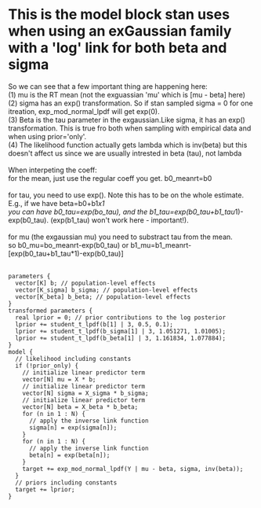 # This is the model block stan uses when using an exGaussian family with a 'log' link for both beta and sigma

So we can see that a few important thing are happening here:<br/>
(1) mu is the RT mean (not the exguassian 'mu' which is [mu - beta] here)<br/>
(2) sigma has an exp() transformation. So if stan sampled sigma = 0 for one itreation, exp_mod_normal_lpdf will get exp(0). <br/>
(3) Beta is the tau parameter in the exgaussian.Like sigma, it has an exp() transformation. This is true fro both when sampling with empirical data and when using prior='only'.<br/>
(4) The likelihood function actually gets lambda which is inv(beta) but this doesn't affect us since we are usually intrested in beta (tau), not lambda<br/>
<br/>
When interpeting the coeff:<br/>
for the mean, just use the regular coeff you get. b0_meanrt=b0<br/>
<br/>
for tau, you need to use exp(). Note this has to be on the whole estimate. E.g., if we have beta=b0+b1*x1 <br/>
you can have b0_tau=exp(bo_tau), and the b1_tau=exp(b0_tau+b1_tau*1)-exp(b0_tau). (exp(b1_tau) won't work here - important!).<br/>
<br/>
for mu (the exgaussian mu) you need to substract tau from the mean.<br/>
so b0_mu=bo_meanrt-exp(b0_tau) or b1_mu=b1_meanrt-[exp(b0_tau+b1_tau*1)-exp(b0_tau)]<br/>
<br/>

```
parameters {
  vector[K] b; // population-level effects
  vector[K_sigma] b_sigma; // population-level effects
  vector[K_beta] b_beta; // population-level effects
}
transformed parameters {
  real lprior = 0; // prior contributions to the log posterior
  lprior += student_t_lpdf(b[1] | 3, 0.5, 0.1);
  lprior += student_t_lpdf(b_sigma[1] | 3, 1.051271, 1.01005);
  lprior += student_t_lpdf(b_beta[1] | 3, 1.161834, 1.077884);
}
model {
  // likelihood including constants
  if (!prior_only) {
    // initialize linear predictor term
    vector[N] mu = X * b;
    // initialize linear predictor term
    vector[N] sigma = X_sigma * b_sigma;
    // initialize linear predictor term
    vector[N] beta = X_beta * b_beta;
    for (n in 1 : N) {
      // apply the inverse link function
      sigma[n] = exp(sigma[n]);
    }
    for (n in 1 : N) {
      // apply the inverse link function
      beta[n] = exp(beta[n]);
    }
    target += exp_mod_normal_lpdf(Y | mu - beta, sigma, inv(beta));
  }
  // priors including constants
  target += lprior;
}
```
